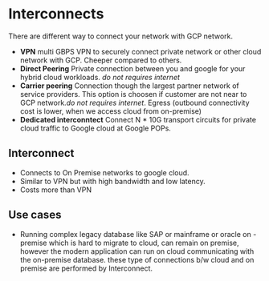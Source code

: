# Interconnects

There are different way to connect your network with GCP network.

- **VPN** multi GBPS VPN to securely connect private network or other cloud network with GCP. Cheeper compared to others.
- **Direct Peering** Private connection between you and google for your hybrid cloud workloads. *do not requires internet*
- **Carrier peering** Connection though the largest partner network of service providers. This option is choosen if customer are not near to GCP network.*do not requires internet*. Egress (outbound connectivity cost is lower, when we access cloud from on-premise)
- **Dedicated interconntect** Connect N * 10G transport circuits for private cloud traffic to Google cloud at Google POPs.

## Interconnect

- Connects to On Premise networks to google cloud.
- Similar to VPN but with high bandwidth and low latency.
- Costs more than VPN

## Use cases

- Running complex legacy database like SAP or mainframe or oracle on -premise which is hard to migrate to cloud, can remain on premise, however the modern application can run on cloud communicating with the on-premise database. these type of connections b/w cloud and on premise are performed by Interconnect.
